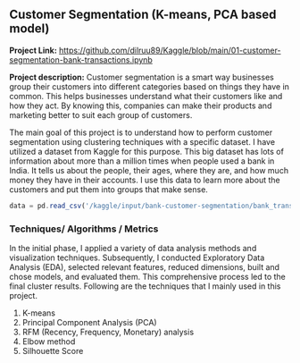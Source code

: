 ## Customer Segmentation (K-means, PCA based model)

**Project Link:** https://github.com/dilruu89/Kaggle/blob/main/01-customer-segmentation-bank-transactions.ipynb

**Project description:** Customer segmentation is a smart way businesses group their customers into different categories based on things they have in common. This helps businesses understand what their customers like and how they act. By knowing this, companies can make their products and marketing better to suit each group of customers.

The main goal of this project is to understand how to perform customer segmentation using clustering techniques with a specific dataset. I have utilized a dataset from Kaggle for this purpose. This big dataset has lots of information about more than a million times when people used a bank in India. It tells us about the people, their ages, where they are, and how much money they have in their accounts. I use this data to learn more about the customers and put them into groups that make sense. 

```javascript
data = pd.read_csv('/kaggle/input/bank-customer-segmentation/bank_transactions.csv')

```

### Techniques/ Algorithms / Metrics

In the initial phase, I applied a variety of data analysis methods and visualization techniques. Subsequently, I conducted Exploratory Data Analysis (EDA), selected relevant features, reduced dimensions, built and chose models, and evaluated them. This comprehensive process led to the final cluster results. Following are the techniques that I mainly used in this project.

1. K-means
2. Principal Component Analysis (PCA)
3. RFM (Recency, Frequency, Monetary) analysis
4. Elbow method
5. Silhouette Score 




